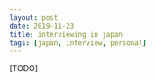 ```yaml
---
layout: post
date: 2019-11-23
title: interviewing in japan
tags: [japan, interview, personal]
---
```


[TODO]
